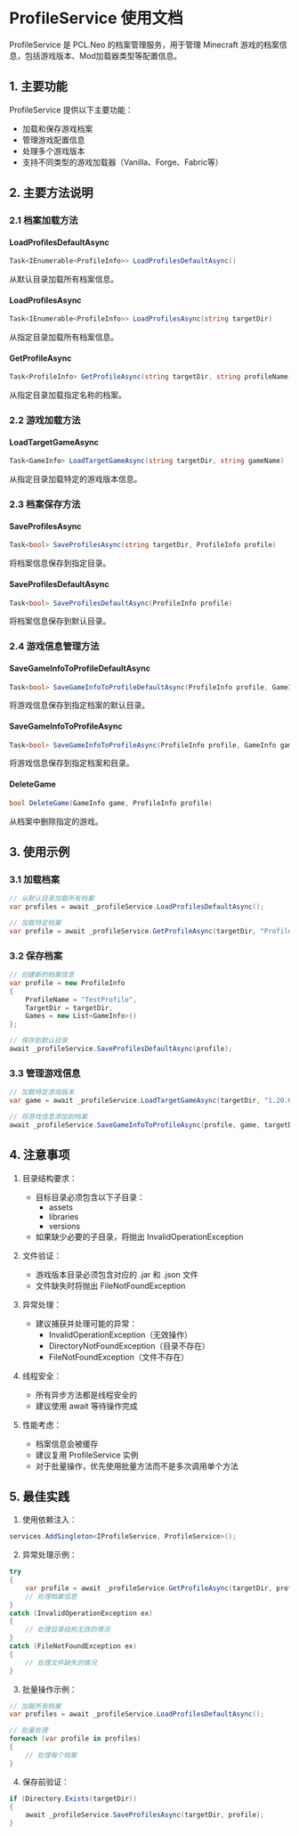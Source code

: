 # ProfileService 使用文档

ProfileService 是 PCL.Neo 的档案管理服务，用于管理 Minecraft 游戏的档案信息，包括游戏版本、Mod加载器类型等配置信息。

## 1. 主要功能

ProfileService 提供以下主要功能：

- 加载和保存游戏档案
- 管理游戏配置信息
- 处理多个游戏版本
- 支持不同类型的游戏加载器（Vanilla、Forge、Fabric等）

## 2. 主要方法说明

### 2.1 档案加载方法

#### LoadProfilesDefaultAsync
```csharp
Task<IEnumerable<ProfileInfo>> LoadProfilesDefaultAsync()
```
从默认目录加载所有档案信息。

#### LoadProfilesAsync
```csharp
Task<IEnumerable<ProfileInfo>> LoadProfilesAsync(string targetDir)
```
从指定目录加载所有档案信息。

#### GetProfileAsync
```csharp
Task<ProfileInfo> GetProfileAsync(string targetDir, string profileName)
```
从指定目录加载指定名称的档案。

### 2.2 游戏加载方法

#### LoadTargetGameAsync
```csharp
Task<GameInfo> LoadTargetGameAsync(string targetDir, string gameName)
```
从指定目录加载特定的游戏版本信息。

### 2.3 档案保存方法

#### SaveProfilesAsync
```csharp
Task<bool> SaveProfilesAsync(string targetDir, ProfileInfo profile)
```
将档案信息保存到指定目录。

#### SaveProfilesDefaultAsync
```csharp
Task<bool> SaveProfilesDefaultAsync(ProfileInfo profile)
```
将档案信息保存到默认目录。

### 2.4 游戏信息管理方法

#### SaveGameInfoToProfileDefaultAsync
```csharp
Task<bool> SaveGameInfoToProfileDefaultAsync(ProfileInfo profile, GameInfo game)
```
将游戏信息保存到指定档案的默认目录。

#### SaveGameInfoToProfileAsync
```csharp
Task<bool> SaveGameInfoToProfileAsync(ProfileInfo profile, GameInfo game, string targetDir)
```
将游戏信息保存到指定档案和目录。

#### DeleteGame
```csharp
bool DeleteGame(GameInfo game, ProfileInfo profile)
```
从档案中删除指定的游戏。

## 3. 使用示例

### 3.1 加载档案
```csharp
// 从默认目录加载所有档案
var profiles = await _profileService.LoadProfilesDefaultAsync();

// 加载特定档案
var profile = await _profileService.GetProfileAsync(targetDir, "ProfileName");
```

### 3.2 保存档案
```csharp
// 创建新的档案信息
var profile = new ProfileInfo 
{ 
    ProfileName = "TestProfile", 
    TargetDir = targetDir,
    Games = new List<GameInfo>()
};

// 保存到默认目录
await _profileService.SaveProfilesDefaultAsync(profile);
```

### 3.3 管理游戏信息
```csharp
// 加载特定游戏版本
var game = await _profileService.LoadTargetGameAsync(targetDir, "1.20.6-Fabric");

// 将游戏信息添加到档案
await _profileService.SaveGameInfoToProfileAsync(profile, game, targetDir);
```

## 4. 注意事项

1. 目录结构要求：
   - 目标目录必须包含以下子目录：
     - assets
     - libraries
     - versions
   - 如果缺少必要的子目录，将抛出 InvalidOperationException

2. 文件验证：
   - 游戏版本目录必须包含对应的 .jar 和 .json 文件
   - 文件缺失时将抛出 FileNotFoundException

3. 异常处理：
   - 建议捕获并处理可能的异常：
     - InvalidOperationException（无效操作）
     - DirectoryNotFoundException（目录不存在）
     - FileNotFoundException（文件不存在）

4. 线程安全：
   - 所有异步方法都是线程安全的
   - 建议使用 await 等待操作完成

5. 性能考虑：
   - 档案信息会被缓存
   - 建议复用 ProfileService 实例
   - 对于批量操作，优先使用批量方法而不是多次调用单个方法

## 5. 最佳实践

1. 使用依赖注入：
```csharp
services.AddSingleton<IProfileService, ProfileService>();
```

2. 异常处理示例：
```csharp
try 
{
    var profile = await _profileService.GetProfileAsync(targetDir, profileName);
    // 处理档案信息
}
catch (InvalidOperationException ex)
{
    // 处理目录结构无效的情况
}
catch (FileNotFoundException ex)
{
    // 处理文件缺失的情况
}
```

3. 批量操作示例：
```csharp
// 加载所有档案
var profiles = await _profileService.LoadProfilesDefaultAsync();

// 批量处理
foreach (var profile in profiles)
{
    // 处理每个档案
}
```

4. 保存前验证：
```csharp
if (Directory.Exists(targetDir))
{
    await _profileService.SaveProfilesAsync(targetDir, profile);
}
```
